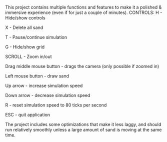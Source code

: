 This project contains multiple functions and features to make it a polished & immersive experience (even if for just a couple of minutes).
CONTROLS:
H - Hide/show controls

X - Delete all sand

T - Pause/continue simulation

G - Hide/show grid

SCROLL - Zoom in/out

Drag middle mouse button - drags the camera (only possible if zoomed in)

Left mouse button - draw sand

Up arrow - increase simulation speed

Down arrow - decrease simulation speed

R - reset simulation speed to 80 ticks per second

ESC - quit application

The project includes some optimizations that make it less laggy, and should run relatively smoothly unless a large amount of sand is moving at the same time.
